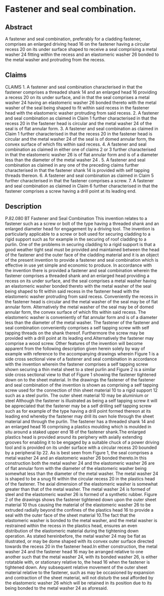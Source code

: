 # Fastener and seal combination.

## Abstract
A fastener and seal combination, preferably for a cladding fastener, comprises an enlarged driving head 16 on the fastener having a circular recess 20 on its under surface shaped to receive a seal comprising a metal washer 24 fitting within the recess and an elastomeric washer 26 bonded to the metal washer and protruding from the recess.

## Claims
CLAIMS 1. A fastener and seal combination characterised in that the fastener comprises a threaded shank 14 and an enlarged head 16 providing a recess 20 on its under surface, and in that the seal comprises a metal washer 24 having an elastomeric washer 26 bonded thereto with the metal washer of the seal being shaped to fit within said recess in the fastener head with the elastomeric washer protruding from said recess. 2. A fastener and seal combination as claimed in Claim 1 further characterised in that the recess 20 in the fastener head is circular and the metal washer 24 of the seal is of flat annular form. 3. A fastener and seal combination as claimed in Claim 1 further characterised in that the recess 20 in the fastener head is circular and the metal washer 24 of the seal is of domed annular form, the convex surface of which fits within said recess. 4. A fastener and seal combination as claimed in either one of claims 2 or 3 further characterised in that the elastomeric washer 26 is of flat annular form and is of a diameter less than the diameter of the metal washer 24 . 5. A fastener and seal combination as claimed in any one of the preceding claims further characterised in that the fastener shank 14 is provided with self tapping threads thereon. 6. A fastener and seal combination as claimed in Claim 5 further characterised in that the fastener comprises a screw. 7. A fastener and seal combination as claimed in Claim 6 further characterised in that the fastener comprises a screw having a drill point at its leading end.

## Description
P.82.080 BT Fastener and Seal Combination This invention relates to a fastener such as a screw or bolt of the type having a threaded shank and an enlarged diameter head for engagement by a driving tool. The invention is particularly applicable to a screw or bolt used for securing cladding to a rigid support such as for example in the securing of roof cladding to a purlin. One of the problems in securing cladding to a rigid support is that a good weather tight seal must be provided and maintained between the head of the fastener and the outer face of the cladding material and it is an object of the present invention to provide a fastener and seal combination which is effective in use yet simple and economic to produce. In accordance with the invention there is provided a fastener and seal combination wherein the fastener comprises a threaded shank and an enlarged head providing a recess on its under surface, and the seal comprises a metal washer having an elastomeric washer bonded thereto with the metal washer of the seal being shaped to fit within said recess in the fastener head with the elastomeric washer protruding from said recess. Conveniently the recess in the fastener head is circular and the metal washer of the seal may be of flat annular form. Alternatively the metal washer of the seal may be of domed annular form, the convex surface of which fits within said recess. The elastomeric washer is conveniently of flat annular form and is of a diameter less than the diameter of the metal washer. The fastener of the fastener and seal combination conveniently comprises a self tapping screw with self tapping threads on the shank thereof. Furthermore the screw may be provided with a drill point at its leading end.Alternatively the fastener may comprise a wood screw. Other features of the invention will become apparent from the following description given herein solely by way of example with reference to the accompanying drawings wherein Figure 1 is a side cross sectional view of a fastener and seal combination in accordance with the invention wherein the fastener comprises a self tapping screw shown securing a thin metal sheet to a steel purlin and Figure 2 is a similar side cross sectional view to that of Figure 1 showing the fastener tightened down on to the sheet material. In the drawings the fastener of the fastener and seal combination of the invention is shown as comprising a self tapping screw used for the connection of thin sheet material 10 to a rigid support 12 such as a steel purlin. The outer sheet material 10 may be aluminium or steel Although the fastener is illustrated as being a self tapping screw it will be appreciated that the fastener may be a self drilling self tapping screw such as for example of the type having a drill point formed thereon at its leading end whereby the fastener may drill its own hole through the sheet material and through the purlin. The fastener has a threaded shank 14 and an enlarged head 16 comprising a plastics moulding which is moulded in situ around a staked upper end 18 of the fastener shank.The enlarged plastics head is provided around its periphery with axially extending grooves for enabling it to be engaged by a suitable chuck of a power driving tool and is provided on its under surface with a circular recess 20 bounded by a peripheral lip 22. As is best seen from Figure 1, the seal comprises a metal washer 24 and an elastomeric washer 26 bonded thereto.In this construction both the metal washer 24 and the elastomeric washer 26 are of flat annular form with the diameter of the elastomeric washer being somewhat less than the diameter of the metal washer. The metal washer 24 is shaped to be a snug fit within the circular recess 20 in the plastics head of the fastener. The axial dimension of the elastomeric washer is somewhat greater than that of the metal washer. The metal washer 24 is formed of steel and the elastomeric washer 26 is formed of a synthetic rubber. Figure 2 of the drawings shows the fastener tightened down upon the outer sheet material 10 thus causing the material of the elastomeric washer 26 to be extruded radially beyond the confines of the plastics head 16 to provide a seal with the outer face of the sheet material 10.The fact that the elastomeric washer is bonded to the metal washer, and the metal washer is restrained within the recess in the plastics head, ensures an even distribution of the elastomeric material during the tightening down operation. As stated hereinbefore, the metal washer 24 may be flat as illustrated, or may be dome shaped with its convex outer surface directed towards the recess 20 in the fastener head.In either construction, the metal washer 24 and the fastener head 16 may be arranged relative to one another such that the metal washer 24, with its bonded washer 26, is either rotatable with, or stationary relative to, the head 16 when the fastener is tightened down. Any subsequent relative movement of the outer sheet material relative to the fastener, such as may be occasioned by expansion and contraction of the sheet material, will not disturb the seal afforded by the elastomeric washer 26 which will be retained in its position due to its being bonded to the metal washer 24 as aforesaid.